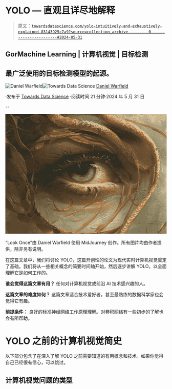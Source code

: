 # YOLO — 直观且详尽地解释

> 原文：[`towardsdatascience.com/yolo-intuitively-and-exhaustively-explained-83143925c7a9?source=collection_archive---------0-----------------------#2024-05-31`](https://towardsdatascience.com/yolo-intuitively-and-exhaustively-explained-83143925c7a9?source=collection_archive---------0-----------------------#2024-05-31)

## GorMachine Learning | 计算机视觉 | 目标检测

## 最广泛使用的目标检测模型的起源。

[](https://medium.com/@danielwarfield1?source=post_page---byline--83143925c7a9--------------------------------)![Daniel Warfield](https://medium.com/@danielwarfield1?source=post_page---byline--83143925c7a9--------------------------------)[](https://towardsdatascience.com/?source=post_page---byline--83143925c7a9--------------------------------)![Towards Data Science](https://towardsdatascience.com/?source=post_page---byline--83143925c7a9--------------------------------) [Daniel Warfield](https://medium.com/@danielwarfield1?source=post_page---byline--83143925c7a9--------------------------------)

·发布于 [Towards Data Science](https://towardsdatascience.com/?source=post_page---byline--83143925c7a9--------------------------------) ·阅读时间 21 分钟·2024 年 5 月 31 日

--

![](img/15e034ac49ec3b25f11fd8f036137837.png)

“Look Once”由 Daniel Warfield 使用 MidJourney 创作。所有图片均由作者提供，除非另有说明。

在这篇文章中，我们将讨论 YOLO，这篇开创性的论文为现代实时计算机视觉奠定了基础。我们将从一些相关概念的简要时间轴开始，然后逐步讲解 YOLO，以全面理解它是如何工作的。

**谁会觉得这篇文章有用？** 任何对计算机视觉或前沿 AI 技术感兴趣的人。

**这篇文章的难度如何？** 这篇文章适合技术爱好者，甚至最熟练的数据科学家也会觉得它有趣。

**前提条件：** 良好的标准神经网络工作原理理解。对卷积网络有一些初步的了解也会有所帮助。

# YOLO 之前的计算机视觉简史

以下部分包含了在深入了解 YOLO 之前需要知道的有用概念和技术。如果你觉得自己已经很有信心，可以跳过。

## 计算机视觉问题的类型
